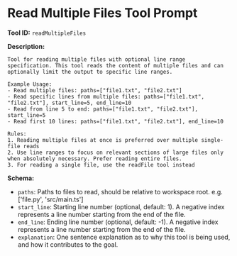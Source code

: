 # Read Multiple Files Tool Prompt

**Tool ID:** `readMultipleFiles`

**Description:**
```
Tool for reading multiple files with optional line range specification. This tool reads the content of multiple files and can optionally limit the output to specific line ranges.

Example Usage:
- Read multiple files: paths=["file1.txt", "file2.txt"]
- Read specific lines from multiple files: paths=["file1.txt", "file2.txt"], start_line=5, end_line=10
- Read from line 5 to end: paths=["file1.txt", "file2.txt"], start_line=5
- Read first 10 lines: paths=["file1.txt", "file2.txt"], end_line=10

Rules:
1. Reading multiple files at once is preferred over multiple single-file reads
2. Use line ranges to focus on relevant sections of large files only when absolutely necessary. Prefer reading entire files.
3. For reading a single file, use the readFile tool instead
```

**Schema:**
- `paths`: Paths to files to read, should be relative to workspace root. e.g. ['file.py', 'src/main.ts']
- `start_line`: Starting line number (optional, default: 1). A negative index represents a line number starting from the end of the file.
- `end_line`: Ending line number (optional, default: -1). A negative index represents a line number starting from the end of the file.
- `explanation`: One sentence explanation as to why this tool is being used, and how it contributes to the goal.
